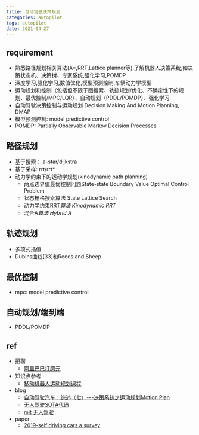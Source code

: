 ```yaml
---
title: 自动驾驶决策规划
categories: autopilot
tags: autopilot
date: 2021-04-27
---
```

## requirement

- 熟悉路径规划相关算法(A*,RRT,Lattice planner等),了解机器人决策系统,如决策状态机、决策树、专家系统,强化学习,POMDP
- 深度学习,强化学习,数值优化,模型预测控制,车辆动力学模型
- 运动规划和控制（包括但不限于图搜索、轨迹规划/优化、不确定性下的规划、最优控制/MPC/LQR）、自动规划（PDDL/POMDP）、强化学习
- 自动驾驶决策控制与运动规划 Decision Making And Motion Planning, DMAP
- 模型预测控制: model predictive control
- POMDP: Partially Observable Markov Decision Processes

## 路径规划

- 基于搜索： a-star/dijkstra
- 基于采样: rrt/rrt*
- 动力学约束下的运动学规划(kinodynamic path planning)
    - 两点边界值最优控制问题State-state Boundary Value Optimal Control Problem
    - 状态栅格搜索算法 State Lattice Search
    - 动力学约束RRT*算法 Kinodynamic RRT*
    - 混合A*算法 Hybrid A*

## 轨迹规划

- 多项式插值
- Dubins曲线[33]和Reeds and Sheep

## 最优控制

- mpc: model predictive control

## 自动规划/端到端

- PDDL/POMDP

## ref

- 招聘
    - [阿里巴巴打磨元](https://cn.indeed.com/viewjob?jk=2c5947f7b0b845af&tk=1f44mj6bapqcu801&from=serp&vjs=3)
- 知识点参考
    - [移动机器人运动规划课程](https://zhuanlan.zhihu.com/p/82784940)
- blog
    - [自动驾驶汽车：综述（七）---决策系统之运动规划Motion Plan](https://zhuanlan.zhihu.com/p/59794261)
    - [无人驾驶SOTA代码](https://zhuanlan.zhihu.com/p/59769293)
    - [mit 无人驾驶](https://deeplearning.mit.edu/)
- paper
    - [2019-self driving cars a survey](https://arxiv.org/abs/1901.04407)